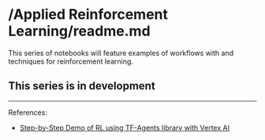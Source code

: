 
# /Applied Reinforcement Learning/readme.md

This series of notebooks will feature examples of workflows with and techniques for reinforcement learning.

## This series is in development


---
References:
- [Step-by-Step Demo of RL  using TF-Agents library with Vertex AI](https://github.com/GoogleCloudPlatform/vertex-ai-samples/tree/main/community-content/tf_agents_bandits_movie_recommendation_with_kfp_and_vertex_sdk)

